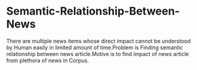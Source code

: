 # Semantic-Relationship-Between-News
There are multiple news items whose direct impact cannot be understood by Human easily in limited amount of time.Problem is Finding semantic relationship between news article.Motive is to find impact of news article from plethora of news in Corpus.
